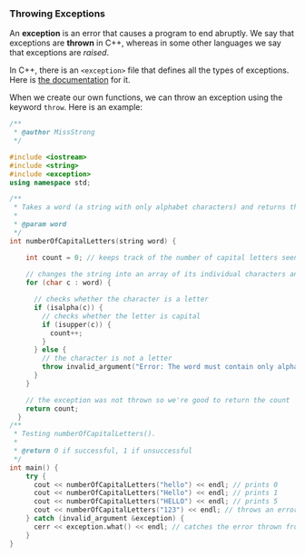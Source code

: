 <!-- # [Link to video.]() -->

### Throwing Exceptions

An **exception** is an error that causes a program to end abruptly. We say that exceptions are **thrown** in C++, whereas in some other languages we say that exceptions are *raised*.

In C++, there is an `<exception>` file that defines all the types of exceptions. Here is [the documentation](https://legacy.cplusplus.com/reference/exception/exception/) for it. 

When we create our own functions, we can throw an exception using the keyword `throw`.  Here is an example:

```cpp
/**
 * @author MissStrong
 */

#include <iostream>
#include <string>
#include <exception>
using namespace std;

/**
 * Takes a word (a string with only alphabet characters) and returns the number of capital letters in it.
 *
 * @param word
 */
int numberOfCapitalLetters(string word) {

    int count = 0; // keeps track of the number of capital letters seen so far
    
    // changes the string into an array of its individual characters and loops through them
    for (char c : word) {

      // checks whether the character is a letter
      if (isalpha(c)) {
        // checks whether the letter is capital
        if (isupper(c)) {
          count++;
        }
      } else {
        // the character is not a letter
        throw invalid_argument("Error: The word must contain only alphabet characters.");
      }
    }

    // the exception was not thrown so we're good to return the count
    return count;
  }
/**
 * Testing numberOfCapitalLetters().
 *
 * @return 0 if successful, 1 if unsuccessful
 */
int main() {
	try {
      cout << numberOfCapitalLetters("hello") << endl; // prints 0
      cout << numberOfCapitalLetters("Hello") << endl; // prints 1
      cout << numberOfCapitalLetters("HELLO") << endl; // prints 5
      cout << numberOfCapitalLetters("123") << endl; // throws an error
    } catch (invalid_argument &exception) {
      cerr << exception.what() << endl; // catches the error thrown from numberOfCapitalLetters("123")
    }
}
```
